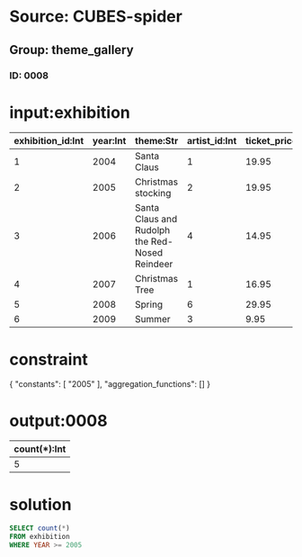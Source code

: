 # Source: CUBES-spider
## Group: theme_gallery
### ID: 0008

# input:exhibition

| exhibition_id:Int | year:Int | theme:Str | artist_id:Int | ticket_price:Dbl |
|---|---|---|---|---|
| 1 | 2004 | Santa Claus | 1 | 19.95 |
| 2 | 2005 | Christmas stocking | 2 | 19.95 |
| 3 | 2006 | Santa Claus and Rudolph the Red-Nosed Reindeer | 4 | 14.95 |
| 4 | 2007 | Christmas Tree | 1 | 16.95 |
| 5 | 2008 | Spring | 6 | 29.95 |
| 6 | 2009 | Summer | 3 | 9.95 |

# constraint

{
  "constants": [
    "2005"
  ],
  "aggregation_functions": []
}

# output:0008

| count(*):Int |
|---|
| 5 |

# solution

```sql
SELECT count(*)
FROM exhibition
WHERE YEAR >= 2005
```
